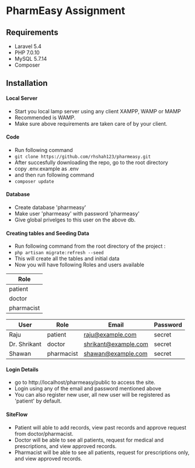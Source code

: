 # PharmEasy Assignment
## Requirements

- Laravel 5.4
- PHP 7.0.10
- MySQL 5.7.14
- Composer


## Installation

#### Local Server

- Start you local lamp server using any client XAMPP, WAMP or MAMP
- Recommended is WAMP.
- Make sure above requirements are taken care of by your client.

#### Code

- Run following command 
- ```git clone https://github.com/rhshah123/pharmeasy.git```
- After succesfully downloading the repo, go to the root directory  
- copy .env.example as .env
- and then run following command
- ``` composer update ```

#### Database

- Create database 'pharmeasy'
- Make user 'pharmeasy' with password 'pharmeasy'
- Give global privelges to this user on the above db.

#### Creating tables and Seeding Data 

- Run following command from the root directory of the project :
- ```php artisan migrate:refresh --seed```
- This will create all the tables and initial data
- Now you will have following Roles and users available 

| Role |
| ---------- |
| patient |
| doctor |
| pharmacist |

| User | Role | Email | Password |
| ------------- | ----------| ---------- | --------- |
| Raju | patient | raju@example.com | secret |
| Dr. Shrikant | doctor | shrikant@example.com | secret |
| Shawan | pharmacist | shawan@example.com | secret |

#### Login Details

- go to http://localhost/pharmeasy/public to access the site.
- Login using any of the email and password mentioned above
- You can also register new user, all new user will be registered as 'patient' by default.

#### SiteFlow

- Patient will able to add records, view past records and approve request from doctor/pharmacist.
- Doctor will be able to see all patients, request for medical and prescriptions, and view approved records.
- Pharmacist will be able to see all patients, request for prescriptions only, and view approved records.
